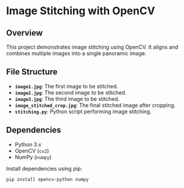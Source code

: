 # Image Stitching with OpenCV

## Overview

This project demonstrates image stitching using OpenCV. It aligns and combines multiple images into a single panoramic image.

## File Structure

- **`image1.jpg`**: The first image to be stitched.
- **`image2.jpg`**: The second image to be stitched.
- **`image3.jpg`**: The third image to be stitched.
- **`image_stitched_crop.jpg`**: The final stitched image after cropping.
- **`stitching.py`**: Python script performing image stitching.

## Dependencies

- Python 3.x
- OpenCV (`cv2`)
- NumPy (`numpy`)

Install dependencies using pip:

```bash
pip install opencv-python numpy
